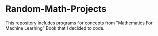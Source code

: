 # Random-Math-Projects
This repository includes programs for concepts from "Mathematics For Machine Learning" Book that I decided to code.
